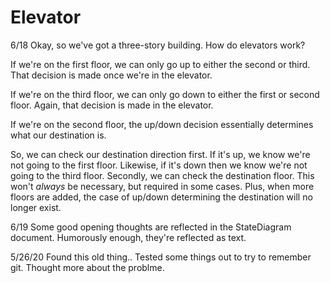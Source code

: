 # Elevator

6/18
Okay, so we've got a three-story building. How do elevators work?

If we're on the first floor, we can only go up to either the second or third. That decision is made once we're in the elevator.

If we're on the third floor, we can only go down to either the first or second floor. Again, that decision is made in the elevator.

If we're on the second floor, the up/down decision essentially determines what our destination is. 

So, we can check our destination direction first. If it's up, we know we're not going to the first floor. Likewise, if it's down then we know we're not going to the third floor. Secondly, we can check the destination floor. This won't *always* be necessary, but required in some cases. Plus, when more floors are added, the case of up/down determining the destination will no longer exist.

6/19
Some good opening thoughts are reflected in the StateDiagram document. Humorously enough, they're reflected as text. 

5/26/20
Found this old thing..
Tested some things out to try to remember git.
Thought more about the problme.

